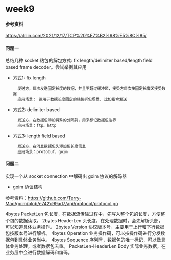 # week9

#### 参考资料
https://aliliin.com/2021/12/17/TCP%20%E7%B2%98%E5%8C%85/

#### 问题一
总结几种 socket 粘包的解包方式: fix length/delimiter based/length field based frame decoder。尝试举例其应用

* 方式1: fix length

        发送方，每次发送固定长度的数据，并且不超过缓冲区，接受方每次按固定长度区接受数据
        应用场景： 运用于数据长度固定的粘包拆包场景, 比如指令发送

* 方式2: delimiter based

        发送方，在数据包添加特殊的分隔符，用来标记数据包边界
        应用场景：ftp、http

* 方式3: length field based

        发送方，在消息数据包头添加包长度信息
        应用场景：protobuf、goim

#### 问题二
实现一个从 socket connection 中解码出 goim 协议的解码器

* goim 协议结构

参考资料：https://github.com/Terry-Mao/goim/blob/e742c99ad7/api/protocol/protocol.go

4bytes PacketLen 包长度，在数据流传输过程中，先写入整个包的长度，方便整个包的数据读取。
2bytes HeaderLen 头长度，在处理数据时，会先解析头部，可以知道具体业务操作。
2bytes Version 协议版本号，主要用于上行和下行数据包按版本号进行解析。
4bytes Operation 业务操作码，可以按操作码进行分发数据包到具体业务当中。
4bytes Sequence 序列号，数据包的唯一标记，可以做具体业务处理，或者数据包去重。
PacketLen-HeaderLen Body 实际业务数据，在业务层中会进行数据解码和编码。